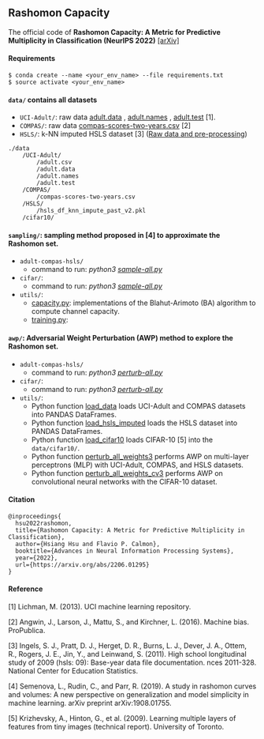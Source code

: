 ## Rashomon Capacity
The official code of **Rashomon Capacity: A Metric for Predictive Multiplicity in Classification (NeurIPS 2022)** [[arXiv]](https://arxiv.org/abs/2206.01295)

#### Requirements
```
$ conda create --name <your_env_name> --file requirements.txt
$ source activate <your_env_name>
```

#### `data/` contains all datasets
- `UCI-Adult/`: raw data <ins> adult.data</ins> , <ins> adult.names</ins> , <ins> adult.test</ins>  [1].
- `COMPAS/`: raw data <ins> compas-scores-two-years.csv</ins>  [2]
- `HSLS/`: k-NN imputed HSLS dataset [3] ([Raw data and pre-processing](https://drive.google.com/drive/folders/14Ke1fiB5RKOVlA8iU9aarAeJF0g4SdBl))
```
./data
    /UCI-Adult/
        /adult.csv
        /adult.data
        /adult.names
        /adult.test
    /COMPAS/
        /compas-scores-two-years.csv
    /HSLS/
        /hsls_df_knn_impute_past_v2.pkl
    /cifar10/
```

#### `sampling/`: sampling method proposed in [4] to approximate the Rashomon set. 
- `adult-compas-hsls/`
  - command to run: *python3 <ins>sample-all.py</ins>*
- `cifar/`: 
  - command to run: *python3 <ins>sample-all.py</ins>*
- `utils/`: 
  - <ins>capacity.py</ins>: implementations of the Blahut-Arimoto (BA) algorithm to compute channel capacity.
  - <ins>training.py</ins>: 

#### `awp/`: Adversarial Weight Perturbation (AWP) method to explore the Rashomon set. 
- `adult-compas-hsls/`
  - command to run: *python3 <ins>perturb-all.py</ins>*
- `cifar/`: 
  - command to run: *python3 <ins>perturb-all.py</ins>*
- `utils/`: 
  - Python function <ins>load_data</ins> loads UCI-Adult and COMPAS datasets into PANDAS DataFrames.
  - Python function <ins>load_hsls_imputed</ins> loads the HSLS dataset into PANDAS DataFrames.
  - Python function <ins>load_cifar10</ins> loads CIFAR-10 [5] into the `data/cifar10/`.
  - Python function <ins>perturb_all_weights3</ins> performs AWP on multi-layer perceptrons (MLP) with UCI-Adult, COMPAS, and HSLS datasets.
  - Python function <ins>perturb_all_weights_cv3</ins> performs AWP on convolutional neural networks with the CIFAR-10 dataset.

#### Citation
```
@inproceedings{
  hsu2022rashomon,
  title={Rashomon Capacity: A Metric for Predictive Multiplicity in Classification},
  author={Hsiang Hsu and Flavio P. Calmon},
  booktitle={Advances in Neural Information Processing Systems},
  year={2022},
  url={https://arxiv.org/abs/2206.01295}
}
```

#### Reference
[1] Lichman, M. (2013). UCI machine learning repository.

[2] Angwin, J., Larson, J., Mattu, S., and Kirchner, L. (2016). Machine bias. ProPublica.

[3] Ingels, S. J., Pratt, D. J., Herget, D. R., Burns, L. J., Dever, J. A., Ottem, R., Rogers, J. E., Jin, Y., and Leinwand, S. (2011). High school longitudinal study of 2009 (hsls: 09): Base-year data file documentation. nces 2011-328. National Center for Education Statistics.

[4] Semenova, L., Rudin, C., and Parr, R. (2019). A study in rashomon curves and volumes: A new perspective on generalization and model simplicity in machine learning. arXiv preprint arXiv:1908.01755.

[5] Krizhevsky, A., Hinton, G., et al. (2009). Learning multiple layers of features from tiny images (technical report). University of Toronto.
